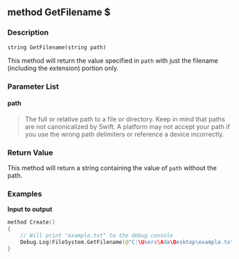 ## method GetFilename $ ##

### Description ###
	string GetFilename(string path)
This method will return the value specified in `path` with just the filename (including the extension) portion only.

### Parameter List ###
#### path ####
> The full or relative path to a file or directory. Keep in mind that paths are not canonicalized by Swift. A platform may not accept your path if you use the wrong path delimiters or reference a device incorrectly.

### Return Value ###
This method will return a string containing the value of `path` without the path.

### Examples ###
**Input to output**
```swift
method Create()
{
	// Will print "example.txt" to the debug console
	Debug.Log(FileSystem.GetFilename(@"C:\Users\Ada\Desktop\example.txt"));
}
```